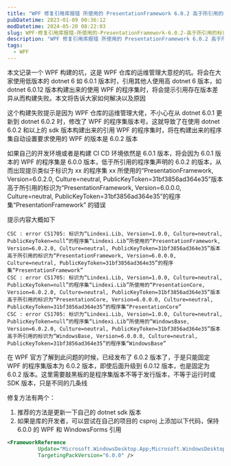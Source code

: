 ```yaml
---
title: "WPF 修复引用库报错 所使用的 PresentationFramework 6.0.2 高于所引用的标识为 6.0.0 程序集"
pubDatetime: 2023-01-09 00:36:12
modDatetime: 2024-05-20 08:22:03
slug: WPF-修复引用库报错-所使用的-PresentationFramework-6.0.2-高于所引用的标识为-6.0.0-程序集
description: "WPF 修复引用库报错 所使用的 PresentationFramework 6.0.2 高于所引用的标识为 6.0.0 程序集"
tags:
  - WPF
---
```





本文记录一个 WPF 构建的坑，这是 WPF 仓库的运维管理大意挖的坑。将会在大家使用低版本的 dotnet 6 如 6.0.1 版本时，引用其他人使用高 dotnet 6 版本，如 dotnet 6.0.12 版本构建出来的使用 WPF 的程序集时，将会提示引用存在版本差异从而构建失败。本文将告诉大家如何解决以及原因

<!--more-->


<!-- CreateTime:2023/1/9 8:36:12 -->


<!-- 发布 -->
<!-- 博客 -->

这个构建失败提示是因为 WPF 仓库的运维管理大佬，不小心在从 dotnet 6.0.1 更新到 dotnet 6.0.2 时，修改了 WPF 的程序集版本号。这就导致了在使用 dotnet 6.0.2 和以上的 sdk 版本构建出来的引用 WPF 的程序集时，将在构建出来的程序集自动设置要求使用的 WPF 的版本是 6.0.2 版本

如果自己的开发环境或者是构建 CI CD 环境依然是 6.0.1 版本，将会因为 6.0.1 版本的 WPF 的程序集是 6.0.0 版本，低于所引用的程序集声明的 6.0.2 的版本，从而出现提示类似于标识为 xx 的程序集 xx 所使用的“PresentationFramework, Version=6.0.2.0, Culture=neutral, PublicKeyToken=31bf3856ad364e35”版本高于所引用的标识为“PresentationFramework, Version=6.0.0.0, Culture=neutral, PublicKeyToken=31bf3856ad364e35”的程序集“PresentationFramework” 的错误

提示内容大概如下

```
CSC : error CS1705: 标识为“Lindexi.Lib, Version=1.0.0, Culture=neutral, PublicKeyToken=null”的程序集“Lindexi.Lib”所使用的“PresentationFramework, Version=6.0.2.0, Culture=neutral, PublicKeyToken=31bf3856ad364e35”版本高于所引用的标识为“PresentationFramework, Version=6.0.0.0, Culture=neutral, PublicKeyToken=31bf3856ad364e35”的程序集“PresentationFramework” 
CSC : error CS1705: 标识为“Lindexi.Lib, Version=1.0.0, Culture=neutral, PublicKeyToken=null”的程序集“Lindexi.Lib”所使用的“PresentationCore, Version=6.0.2.0, Culture=neutral, PublicKeyToken=31bf3856ad364e35”版本高于所引用的标识为“PresentationCore, Version=6.0.0.0, Culture=neutral, PublicKeyToken=31bf3856ad364e35”的程序集“PresentationCore”
CSC : error CS1705: 标识为“Lindexi.Lib, Version=1.0.0, Culture=neutral, PublicKeyToken=null”的程序集“Lindexi.Lib”所使用的“WindowsBase, Version=6.0.2.0, Culture=neutral, PublicKeyToken=31bf3856ad364e35”版本高于所引用的标识为“WindowsBase, Version=6.0.0.0, Culture=neutral, PublicKeyToken=31bf3856ad364e35”的程序集“WindowsBase” 
```

在 WPF 官方了解到此问题的时候，已经发布了 6.0.2 版本了，于是只能固定 WPF 的程序集版本为 6.0.2 版本，即使后面升级到 6.0.12 版本，也是固定为 6.0.2 版本。这里需要敲黑板的是程序集版本不等于发行版本，不等于运行时或 SDK 版本，只是不同的几条线

修复方法有两个：

1. 推荐的方法是更新一下自己的 dotnet sdk 版本
2. 如果是库的开发者，可以尝试在自己的项目的 csproj 上添加以下代码，保持 6.0.0 的 WPF 和 WindowsForms 引用

```xml
<FrameworkReference
          Update="Microsoft.WindowsDesktop.App;Microsoft.WindowsDesktop.App.WPF;Microsoft.WindowsDesktop.App.WindowsForms"
          TargetingPackVersion="6.0.0" />
```

